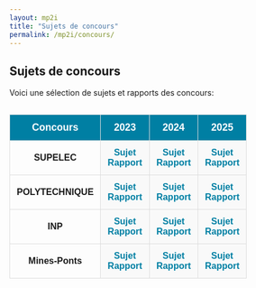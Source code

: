 ```yaml
---
layout: mp2i
title: "Sujets de concours"
permalink: /mp2i/concours/
---
```



<style>
  .concours-table {
    width: 100%;
    border-collapse: collapse;
    font-family: Arial, sans-serif;
    text-align: center;
    margin-top: 30px;
  }

  .concours-table th, .concours-table td {
    padding: 12px;
    border: 1px solid #ddd;
  }

  .concours-table th {
    background-color: #007fa3;
    color: white;
    font-size: 1.1em;
  }

  .concours-table td.subject-cell {
    background-color: #f9f9f9;
  }

  .concours-table tr:hover {
    background-color: #f1f1f1;
  }

  .concours-table a {
    color: #007fa3;
    text-decoration: none;
    font-weight: bold;
  }

  .concours-table a:hover {
    text-decoration: underline;
  }
</style>

## Sujets de concours

Voici une sélection de sujets et rapports des concours:

<table class="concours-table">
  <thead>
    <tr>
      <th>Concours</th>
      <th>2023</th>
      <th>2024</th>
      <th>2025</th>
    </tr>
  </thead>
  <tbody>
    <tr>
      <td><strong>SUPELEC</strong></td>
      <td class="subject-cell">
        <a href="#">Sujet</a><br>
        <a href="#">Rapport</a>
      </td>
      <td class="subject-cell">
        <a href="#">Sujet</a><br>
        <a href="#">Rapport</a>
      </td>
      <td class="subject-cell">
        <a href="#">Sujet</a><br>
        <a href="#">Rapport</a>
      </td>
    </tr>
    <tr>
      <td><strong>POLYTECHNIQUE</strong></td>
      <td class="subject-cell">
        <a href="#">Sujet</a><br>
        <a href="#">Rapport</a>
      </td>
      <td class="subject-cell">
        <a href="#">Sujet</a><br>
        <a href="#">Rapport</a>
      </td>
      <td class="subject-cell">
        <a href="#">Sujet</a><br>
        <a href="#">Rapport</a>
      </td>
    </tr>
    <tr>
      <td><strong>INP</strong></td>
      <td class="subject-cell">
        <a href="#">Sujet</a><br>
        <a href="#">Rapport</a>
      </td>
      <td class="subject-cell">
        <a href="#">Sujet</a><br>
        <a href="#">Rapport</a>
      </td>
      <td class="subject-cell">
        <a href="#">Sujet</a><br>
        <a href="#">Rapport</a>
      </td>
    </tr>
    <tr>
      <td><strong>Mines-Ponts</strong></td>
      <td class="subject-cell">
        <a href="#">Sujet</a><br>
        <a href="#">Rapport</a>
      </td>
      <td class="subject-cell">
        <a href="#">Sujet</a><br>
        <a href="#">Rapport</a>
      </td>
      <td class="subject-cell">
        <a href="#">Sujet</a><br>
        <a href="#">Rapport</a>
      </td>
    </tr>
  </tbody>
</table>
